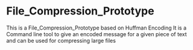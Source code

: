 # File_Compression_Prototype
This is a File_Compression_Prototype based on Huffman Encoding
It is a Command line tool to give an encoded message for a given piece of text and can be used for 
compressing large files
